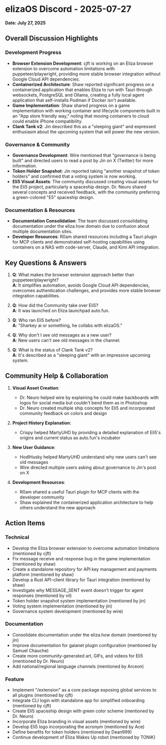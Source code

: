 # elizaOS Discord - 2025-07-27

**Date: July 27, 2025**

## Overall Discussion Highlights

### Development Progress
- **Browser Extension Development**: cjft is working on an Eliza browser extension to overcome automation limitations with puppeteer/playwright, providing more stable browser integration without Google Cloud API dependencies.
- **Containerized Architecture**: Shaw reported significant progress on a containerized application that enables Eliza to run with Tauri through websockets, PostgreSQL and Ollama, creating a fully local agent application that self-installs Podman if Docker isn't available.
- **Game Implementation**: Shaw shared progress on a game implementation with working container and lifecycle components built in an "App store friendly way," noting that moving containers to cloud could enable iPhone compatibility.
- **Clank Tank v2**: Jin described this as a "sleeping giant" and expressed enthusiasm about the upcoming system that will power the new version.

### Governance & Community
- **Governance Development**: Wire mentioned that "governance is being built" and directed users to read a post by Jin on X (Twitter) for more information.
- **Token Holder Snapshot**: Jin reported taking "another snapshot of token holders" and confirmed that a voting system is now working.
- **Eli5 Visual Assets**: The community discussed creating visual assets for the Eli5 project, particularly a spaceship design. Dr. Neuro shared several concepts and received feedback, with the community preferring a green-colored "E5" spaceship design.

### Documentation & Resources
- **Documentation Consolidation**: The team discussed consolidating documentation under the eliza.how domain due to confusion about multiple documentation sites.
- **Developer Resources**: R0am shared resources including a Tauri plugin for MCP clients and demonstrated self-hosting capabilities using containers on a NAS with code-server, Claude, and Kimi API integration.

## Key Questions & Answers

1. **Q**: What makes the browser extension approach better than puppeteer/playwright?  
   **A**: It simplifies automation, avoids Google Cloud API dependencies, overcomes authentication challenges, and provides more stable browser integration capabilities.

2. **Q**: How did the Community take over Eli5?  
   **A**: It was launched on Eliza launchpad auto.fun.

3. **Q**: Who ran Eli5 before?  
   **A**: "Sharkey ai or something, he collabs with elizaOS."

4. **Q**: Why don't I see old messages as a new user?  
   **A**: New users can't see old messages in the channel.

5. **Q**: What is the status of Clank Tank v2?  
   **A**: It's described as a "sleeping giant" with an impressive upcoming system.

## Community Help & Collaboration

1. **Visual Asset Creation**:
   - Dr. Neuro helped wire by explaining he could make backboards with logos for social media but couldn't bend them as in Photoshop
   - Dr. Neuro created multiple ship concepts for Eli5 and incorporated community feedback on colors and design

2. **Project History Explanation**:
   - Crispy helped MartyUHD by providing a detailed explanation of Eli5's origins and current status as auto.fun's incubator

3. **New User Guidance**:
   - HodlHusky helped MartyUHD understand why new users can't see old messages
   - Wire directed multiple users asking about governance to Jin's post on X

4. **Development Resources**:
   - R0am shared a useful Tauri plugin for MCP clients with the developer community
   - Shaw explained the containerized application architecture to help others understand the new approach

## Action Items

### Technical
- Develop the Eliza browser extension to overcome automation limitations (mentioned by cjft)
- Fix message receive and response bug in the game implementation (mentioned by shaw)
- Create a standalone repository for API key management and payments platform (mentioned by shaw)
- Develop a Rust API-client library for Tauri integration (mentioned by shaw)
- Investigate why MESSAGE_SENT event doesn't trigger for agent responses (mentioned by vil)
- Token holder snapshot system implementation (mentioned by jin)
- Voting system implementation (mentioned by jin)
- Governance system development (mentioned by wire)

### Documentation
- Consolidate documentation under the eliza.how domain (mentioned by jin)
- Improve documentation for gaianet plugin configuration (mentioned by Samuel Chauche)
- Create more community-generated art, GIFs, and videos for Eli5 (mentioned by Dr. Neuro)
- Add national/regional language channels (mentioned by Arceon)

### Feature
- Implement "/extension" as a core package exposing global services to all plugins (mentioned by cjft)
- Integrate CLI login with standalone app for simplified onboarding (mentioned by cjft)
- Create Eli5 spaceship design with green color scheme (mentioned by Dr. Neuro)
- Incorporate Eliza branding in visual assets (mentioned by wire)
- Develop Eli5 logo incorporating the acronym (mentioned by Ace)
- Define benefits for token holders (mentioned by Dean999)
- Continue development of Eliza Wakes Up robot (mentioned by TONIK)